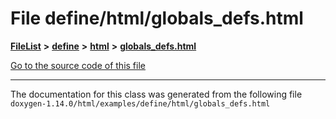 

# File define/html/globals\_defs.html



[**FileList**](files.md) **>** [**define**](dir_5a5e8cab2ae55343569aa20f5a2be39f.md) **>** [**html**](dir_1f506df48c9fc49f41e676e7efe7225b.md) **>** [**globals\_defs.html**](define_2html_2globals__defs_8html.md)

[Go to the source code of this file](define_2html_2globals__defs_8html_source.md)





































































------------------------------
The documentation for this class was generated from the following file `doxygen-1.14.0/html/examples/define/html/globals_defs.html`

